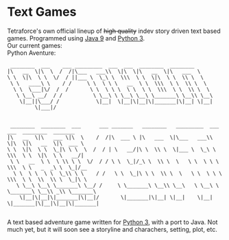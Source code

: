 # Text Games
Tetraforce's own official lineup of ~~high quality~~ indev story driven text based games.
Programmed using [Java 9](https://www.oracle.com/java/java9.html) and [Python 3](https://www.python.org).  
Our current games:  
Python Aventure:
```
 ________  ___    ___ _________  ___  ___  ________  ________                                      
|\   __  \|\  \  /  /|\___   ___\\  \|\  \|\   __  \|\   ___  \                                    
\ \  \|\  \ \  \/  / ||___ \  \_\ \  \\\  \ \  \|\  \ \  \\ \  \                                   
 \ \   ____\ \    / /     \ \  \ \ \   __  \ \  \\\  \ \  \\ \  \                                  
  \ \  \___|\/  /  /       \ \  \ \ \  \ \  \ \  \\\  \ \  \\ \  \                                 
   \ \__\ __/  / /          \ \__\ \ \__\ \__\ \_______\ \__\\ \__\                                
    \|__||\___/ /            \|__|  \|__|\|__|\|_______|\|__| \|__|                                
         \|___|/                                                                                   
                                                                                                   
                                                                                                   
 ________  ________  ___      ___ _______   ________   _________  ___  ___  ________  _______      
|\   __  \|\   ___ \|\  \    /  /|\  ___ \ |\   ___  \|\___   ___\\  \|\  \|\   __  \|\  ___ \     
\ \  \|\  \ \  \_|\ \ \  \  /  / | \   __/|\ \  \\ \  \|___ \  \_\ \  \\\  \ \  \|\  \ \   __/|    
 \ \   __  \ \  \ \\ \ \  \/  / / \ \  \_|/_\ \  \\ \  \   \ \  \ \ \  \\\  \ \   _  _\ \  \_|/__  
  \ \  \ \  \ \  \_\\ \ \    / /   \ \  \_|\ \ \  \\ \  \   \ \  \ \ \  \\\  \ \  \\  \\ \  \_|\ \ 
   \ \__\ \__\ \_______\ \__/ /     \ \_______\ \__\\ \__\   \ \__\ \ \_______\ \__\\ _\\ \_______\
    \|__|\|__|\|_______|\|__|/       \|_______|\|__| \|__|    \|__|  \|_______|\|__|\|__|\|_______|
                                                                                                   
 ```
 A text based adventure game written for [Python 3](https://www.python.org), with a port to Java. Not much yet, but it will soon see a storyline and charachers, setting, plot, etc.
